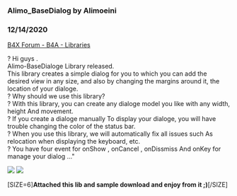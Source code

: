 ### Alimo_BaseDialog by Alimoeini
### 12/14/2020
[B4X Forum - B4A - Libraries](https://www.b4x.com/android/forum/threads/125530/)

? Hi guys .  
Alimo-BaseDialoge Library released.  
This library creates a simple dialog for you to which you can add the desired view in any size, and also by changing the margins around it, the location of your dialoge.  
? Why should we use this library?  
? With this library, you can create any dialoge model you like with any width, height And movement.  
? If you create a dialoge manually To display your dialoge, you will have trouble changing the color of the status bar.  
? When you use this library, we will automatically fix all issues such As relocation when displaying the keyboard, etc.  
? You have four event for onShow , onCancel , onDissmiss And onKey for manage your dialog …"  
  
![](https://www.b4x.com/android/forum/attachments/104357) ![](https://www.b4x.com/android/forum/attachments/104358)  
  
  
  
[SIZE=6]**Attached this lib and sample download and enjoy from it ;)**[/SIZE]